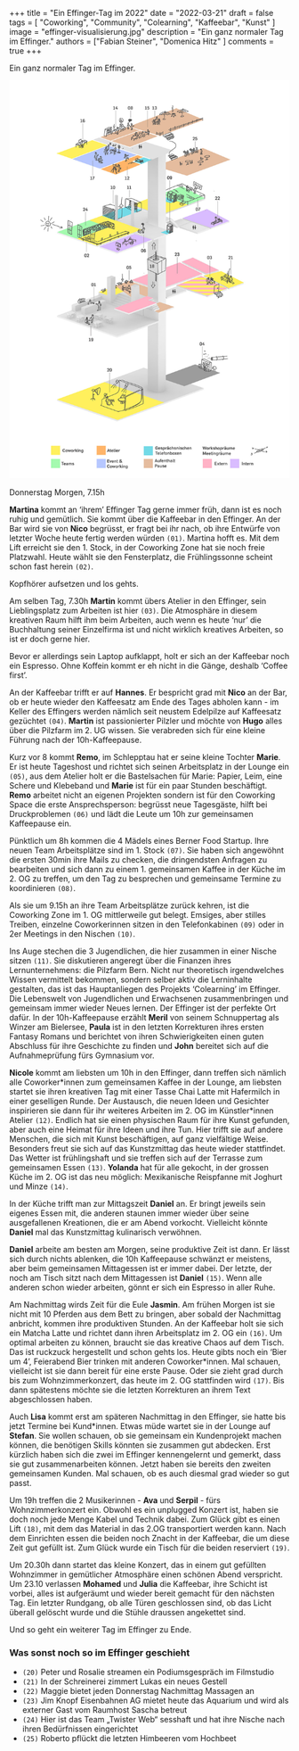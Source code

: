 +++
title = "Ein Effinger-Tag im 2022"
date = "2022-03-21"
draft = false
tags = [ "Coworking", "Community", "Colearning", "Kaffeebar", "Kunst" ]
image = "effinger-visualisierung.jpg"
description = "Ein ganz normaler Tag im Effinger."
authors = ["Fabian Steiner", "Domenica Hitz" ]
comments = true
+++

<div class="lead">Ein ganz normaler Tag im Effinger.</div>

![Effinger Visualisierung](effinger-visualisierung.jpg)

Donnerstag Morgen, 7.15h

**Martina** kommt an ‘ihrem’ Effinger Tag gerne immer früh, dann ist es noch ruhig und gemütlich. Sie kommt über die Kaffeebar in den Effinger. An der Bar wird sie von **Nico** begrüsst, er fragt bei ihr nach, ob ihre Entwürfe von letzter Woche heute fertig werden würden `(01)`. Martina hofft es. Mit dem Lift erreicht sie den 1. Stock, in der Coworking Zone hat sie noch freie Platzwahl. Heute wählt sie den Fensterplatz, die Frühlingssonne scheint schon fast herein `(02)`.

Kopfhörer aufsetzen und los gehts.

Am selben Tag, 7.30h **Martin** kommt übers Atelier in den Effinger, sein Lieblingsplatz zum Arbeiten ist hier `(03)`. Die Atmosphäre in diesem kreativen Raum hilft ihm beim Arbeiten, auch wenn es heute ‘nur’ die Buchhaltung seiner Einzelfirma ist und nicht wirklich kreatives Arbeiten, so ist er doch gerne hier.

Bevor er allerdings sein Laptop aufklappt, holt er sich an der Kaffeebar noch ein Espresso. Ohne Koffein kommt er eh nicht in die Gänge, deshalb ‘Coffee first’.

An der Kaffeebar trifft er auf **Hannes**. Er bespricht grad mit **Nico** an der Bar, ob er heute wieder den Kaffeesatz am Ende des Tages abholen kann - im Keller des Effingers werden nämlich seit neustem Edelpilze auf Kaffeesatz gezüchtet `(04)`. **Martin** ist passionierter Pilzler und möchte von **Hugo** alles über die Pilzfarm im 2. UG wissen. Sie verabreden sich für eine kleine Führung nach der 10h-Kaffeepause.

Kurz vor 8 kommt **Remo**, im Schlepptau hat er seine kleine Tochter **Marie**. Er ist heute Tageshost und richtet sich seinen Arbeitsplatz in der Lounge ein `(05)`, aus dem Atelier holt er die Bastelsachen für Marie: Papier, Leim, eine Schere und Klebeband und **Marie** ist für ein paar Stunden beschäftigt. **Remo** arbeitet nicht an eigenen Projekten sondern ist für den Coworking Space die erste Ansprechsperson: begrüsst neue Tagesgäste, hilft bei Druckproblemen `(06)` und lädt die Leute um 10h zur gemeinsamen Kaffeepause ein.

Pünktlich um 8h kommen die 4 Mädels eines Berner Food Startup. Ihre neuen Team Arbeitsplätze sind im 1. Stock `(07)`. Sie haben sich angewöhnt die ersten 30min ihre Mails zu checken, die dringendsten Anfragen zu bearbeiten und sich dann zu einem 1. gemeinsamen Kaffee in der Küche im 2. OG zu treffen, um den Tag zu besprechen und gemeinsame Termine zu koordinieren `(08)`.

Als sie um 9.15h an ihre Team Arbeitsplätze zurück kehren, ist die Coworking Zone im 1. OG mittlerweile gut belegt. Emsiges, aber stilles Treiben, einzelne Coworkerinnen sitzen in den Telefonkabinen `(09)` oder in 2er Meetings in den Nischen `(10)`.

Ins Auge stechen die 3 Jugendlichen, die hier zusammen in einer Nische sitzen `(11)`. Sie diskutieren angeregt über die Finanzen ihres Lernunternehmens: die Pilzfarm Bern. Nicht nur theoretisch irgendwelches Wissen vermittelt bekommen, sondern selber aktiv die Lerninhalte gestalten, das ist das Hauptanliegen des Projekts ‘Colearning’ im Effinger. Die Lebenswelt von Jugendlichen und Erwachsenen zusammenbringen und gemeinsam immer wieder Neues lernen. Der Effinger ist der perfekte Ort dafür. In der 10h-Kaffeepause erzählt **Meril** von seinem Schnuppertag als Winzer am Bielersee, **Paula** ist in den letzten Korrekturen ihres ersten Fantasy Romans und berichtet von ihren Schwierigkeiten einen guten Abschluss für ihre Geschichte zu finden und **John** bereitet sich auf die Aufnahmeprüfung fürs Gymnasium vor.

**Nicole** kommt am liebsten um 10h in den Effinger, dann treffen sich nämlich alle Coworker\*innen zum gemeinsamen Kaffee in der Lounge, am liebsten startet sie ihren kreativen Tag mit einer Tasse Chai Latte mit Hafermilch in einer geselligen Runde. Der Austausch, die neuen Ideen und Gesichter inspirieren sie dann für ihr weiteres Arbeiten im 2. OG im Künstler*innen Atelier `(12)`. Endlich hat sie einen physischen Raum für ihre Kunst gefunden, aber auch eine Heimat für ihre Ideen und ihre Tun. Hier trifft sie auf andere Menschen, die sich mit Kunst beschäftigen, auf ganz vielfältige Weise. Besonders freut sie sich auf das Kunstzmittag das heute wieder stattfindet. Das Wetter ist frühlingshaft und sie treffen sich auf der Terrasse zum gemeinsamen Essen `(13)`. **Yolanda** hat für alle gekocht, in der grossen Küche im 2. OG ist das neu möglich: Mexikanische Reispfanne mit Joghurt und Minze `(14)`.

In der Küche trifft man zur Mittagszeit **Daniel** an. Er bringt jeweils sein eigenes Essen mit, die anderen staunen immer wieder über seine ausgefallenen Kreationen, die er am Abend vorkocht. Vielleicht könnte **Daniel** mal das Kunstzmittag kulinarisch verwöhnen.

**Daniel** arbeite am besten am Morgen, seine produktive Zeit ist dann. Er lässt sich durch nichts ablenken, die 10h Kaffeepause schwänzt er meistens, aber beim gemeinsamen Mittagessen ist er immer dabei. Der letzte, der noch am Tisch sitzt nach dem Mittagessen ist **Daniel** `(15)`. Wenn alle anderen schon wieder arbeiten, gönnt er sich ein Espresso in aller Ruhe.

Am Nachmittag wirds Zeit für die Eule **Jasmin**. Am frühen Morgen ist sie nicht mit 10 Pferden aus dem Bett zu bringen, aber sobald der Nachmittag anbricht, kommen ihre produktiven Stunden. An der Kaffeebar holt sie sich ein Matcha Latte und richtet dann ihren Arbeitsplatz im 2. OG ein `(16)`. Um optimal arbeiten zu können, braucht sie das kreative Chaos auf dem Tisch. Das ist ruckzuck hergestellt und schon gehts los. Heute gibts noch ein ‘Bier um 4’, Feierabend Bier trinken mit anderen Coworker*innen. Mal schauen, vielleicht ist sie dann bereit für eine erste Pause. Oder sie zieht grad durch bis zum Wohnzimmerkonzert, das heute im 2. OG stattfinden wird `(17)`. Bis dann spätestens möchte sie die letzten Korrekturen an ihrem Text abgeschlossen haben.

Auch **Lisa** kommt erst am späteren Nachmittag in den Effinger, sie hatte bis jetzt Termine bei Kund*innen. Etwas müde wartet sie in der Lounge auf **Stefan**. Sie wollen schauen, ob sie gemeinsam ein Kundenprojekt machen können, die benötigen Skills könnten sie zusammen gut abdecken. Erst kürzlich haben sich die zwei im Effinger kennengelernt und gemerkt, dass sie gut zusammenarbeiten können. Jetzt haben sie bereits den zweiten gemeinsamen Kunden. Mal schauen, ob es auch diesmal grad wieder so gut passt.

Um 19h treffen die 2 Musikerinnen - **Ava** und **Serpil** - fürs Wohnzimmerkonzert ein. Obwohl es ein unplugged Konzert ist, haben sie doch noch jede Menge Kabel und Technik dabei. Zum Glück gibt es einen Lift `(18)`, mit dem das Material in das 2.OG transportiert werden kann. Nach dem Einrichten essen die beiden noch Znacht in der Kaffeebar, die um diese Zeit gut gefüllt ist. Zum Glück wurde ein Tisch für die beiden reserviert `(19)`.

Um 20.30h dann startet das kleine Konzert, das in einem gut gefüllten Wohnzimmer in gemütlicher Atmosphäre einen schönen Abend verspricht. Um 23.10 verlassen **Mohamed** und **Julia** die Kaffeebar, ihre Schicht ist vorbei, alles ist aufgeräumt und wieder bereit gemacht für den nächsten Tag. Ein letzter Rundgang, ob alle Türen geschlossen sind, ob das Licht überall gelöscht wurde und die Stühle draussen angekettet sind.

Und so geht ein weiterer Tag im Effinger zu Ende.

### Was sonst noch so im Effinger geschieht

* `(20)` Peter und Rosalie streamen ein Podiumsgespräch im Filmstudio
* `(21)` In der Schreinerei zimmert Lukas ein neues Gestell
* `(22)` Maggie bietet jeden Donnerstag Nachmittag Massagen an
* `(23)` Jim Knopf Eisenbahnen AG mietet heute das Aquarium und wird als externer Gast vom Raumhost Sascha betreut
* `(24)` Hier ist das Team „Twister Web“ sesshaft und hat ihre Nische nach ihren Bedürfnissen eingerichtet
* `(25)` Roberto pflückt die letzten Himbeeren vom Hochbeet